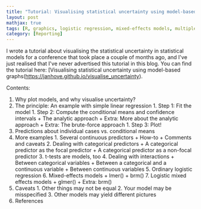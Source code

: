 ```yaml
---
title: "Tutorial: Visualising statistical uncertainty using model-based graphs"
layout: post
mathjax: true
tags: [R, graphics, logistic regression, mixed-effects models, multiple regression, Bayesian statistics, brms]
category: [Reporting]
---
```


I wrote a tutorial about visualising the statistical uncertainty in 
statistical models for a conference that took place a couple of months ago,
and I've just realised that I've never advertised this tutorial in this blog.
You can find the tutorial here: 
[Visualising statistical uncertainty using model-based graphs(https://janhove.github.io/visualise_uncertainty).

<!--more-->

Contents:

1. Why plot models, and why visualise uncertainty?
2. The principle: An example with simple linear regression
		1. Step 1: Fit the model
		1. Step 2: Compute the conditional means and confidence intervals
					+ The analytic approach
					+ Extra: More about the analytic approach
					+ Extra: The brute-force approach
		1. Step 3: Plot!
3. Predictions about individual cases vs. conditional means
4. More examples
		1. Several continuous predictors
					+ How-to
					+ Comments and caveats
		2. Dealing with categorical predictors
					+ A categorical predictor as the focal predictor
					+ A categorical predictor as a non-focal predictor
		3. t-tests are models, too
		4. Dealing with interactions
					+ Between categorical variables
					+ Between a categorical and a continuous variable
					+ Between continuous variables
		5. Ordinary logistic regression
		6. Mixed-effects models
					+ lmer()
					+ brm()
		7. Logistic mixed effects models
					+ glmer()
					+ Extra: brm()
5. Caveats
		1. Other things may not be equal
		2. Your model may be misspecified
		3. Other models may yield different pictures
6. References
